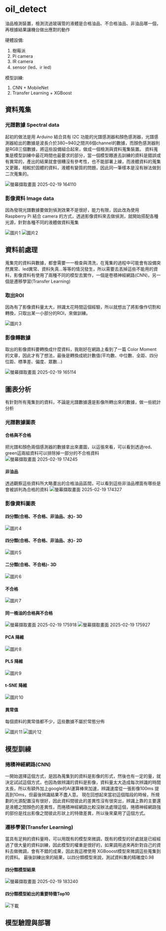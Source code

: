 # oil_detect
油品檢測裝置，檢測流過玻璃管的液體是合格油品、不合格油品、非油品哪一個，再根據結果讓機台做出應對的動作

硬體設備:
1. 樹莓派
2. Pi camera
3. IR camera
4. sensor (led、ir led)

模型訓練:
1. CNN + MobileNet
2. Transfer Learning + XGBoost

## 資料蒐集
### 光譜數據 Spectral data
起初的做法是用 Arduino 結合具有 I2C 功能的光譜感測器和顏色感測器，光譜感測器給出的數據是波長介於380~940之間共6個channel的數據，而顏色感測器則是RGB三個數據，將這些設備組合起來，做成一個檢測與資料蒐集裝置。
資料蒐集是模型訓練中最花時間也最要求的部分，當一個模型餵進去訓練的資料是錯誤或有異常的，產出的結果就會很糟沒有參考性，也不能部署上線，而液體資料的蒐集又更難，相較於固體的資料，液體有變質的問題，因此同一筆樣本是沒有辦法做到二次蒐集的。

![螢幕擷取畫面 2025-02-19 164110](https://github.com/user-attachments/assets/dee1b468-4dec-4804-b52f-cbac47410f18)

### 影像資料 Image data
因為發現光譜數據要做到偵測效果不是很好，能力有限，因此改為使用 Raspberry Pi 結合 camera 的方式，透過影像資料來去做偵測，就開始搭配各種光源，針對各種不同的液體做資料蒐集

![圖片1](https://github.com/user-attachments/assets/5b42dedd-7a47-4169-843f-914ddcaccd78)
![圖片2](https://github.com/user-attachments/assets/1d3ac22a-2411-4ca2-86ab-81bfe6e62a54)

## 資料前處理
蒐集完的資料與數據，都會需要一一檢查與清洗，在蒐集的過程中可能會有設備突然異常、led異常、資料失真...等等的情況發生，所以需要去丟掉這些不能用的資料，影像資料有使用了兩種不同的模型去實作，一個是卷積神經網路(CNN)，另一個是遷移學習(Transfer Learning)
### 取出ROI
因為有了影像資料量太大，辨識太花時間這個經驗，所以就想出了將影像作切割和轉換，只取出某一小部分的ROI，來做訓練。

![圖片3](https://github.com/user-attachments/assets/6c63a2cb-e67a-4c47-a704-57d5aabacbd3)

### 影像轉數據
取出的影像資料要轉換成什麼資料，我剛好在網路上看到了一篇 Color Moment 的文章，因此才有了想法，最後是轉換成統計數值(平均數、中位數、全距、四分位距、標準差、偏度、眾數...)

![螢幕擷取畫面 2025-02-19 165114](https://github.com/user-attachments/assets/0cc1a29f-4b76-4ad3-b626-6fe61718f497)

## 圖表分析
有針對所有蒐集到的資料，不論是光譜數據還是影像所轉出來的數據，做一些統計分析
### 光譜數據圖表
#### 合格與不合格
把光譜和顏色兩個感測器的數據拿出來畫圖，以這張來看，可以看到透過red、green這兩組資料可以排除掉一部分的不合格資料
![螢幕擷取畫面 2025-02-19 174245](https://github.com/user-attachments/assets/245a704b-ab8b-4467-b30a-ca75a96edb08)

#### 非油品
透過觀察這些資料所大略畫出的合格油品區間，可以看到這些非油品裡面有哪些是會被誤判為合格的資料
![螢幕擷取畫面 2025-02-19 174327](https://github.com/user-attachments/assets/0a627068-d02f-47f2-a273-2fd2670abe0e)

### 影像資料圖表
#### 四分類(合格、不合格、非油品、水)- 3D
![圖片4](https://github.com/user-attachments/assets/fc3e1952-bd08-4f59-90b5-31e573d8e001)
#### 四分類(合格、不合格、非油品、水)- 2D
![圖片5](https://github.com/user-attachments/assets/e66f0ee5-6d3d-4514-9a27-3366168e458c)
#### 二分類(合格、不合格)- 3D
![圖片6](https://github.com/user-attachments/assets/f895fe7f-3d69-4fc5-849e-cd2dd6d1a59a)
#### 不合格
![圖片7](https://github.com/user-attachments/assets/ec4aece1-25bf-4142-a0a6-a30bc5646788)
#### 同一桶油的合格與不合格
![螢幕擷取畫面 2025-02-19 175918](https://github.com/user-attachments/assets/df80a36b-421e-4e9e-b402-318438de9731)
![螢幕擷取畫面 2025-02-19 175927](https://github.com/user-attachments/assets/a408f0f9-b43e-49bb-ac17-17b63e4fdbb3)
#### PCA 降維
![圖片8](https://github.com/user-attachments/assets/702c7f93-bb08-4583-99e3-b7f5d16c15c0)
#### PLS 降維
![圖片9](https://github.com/user-attachments/assets/0b99f421-aa81-4dae-a10c-e00f92f9198f)
#### t-SNE 降維
![圖片10](https://github.com/user-attachments/assets/2c8d7820-ad1d-40a2-bdd1-0ed2d1bb1a5f)
#### 異常值
每個資料的異常值都不少，這些數據不屬於常態分佈

![圖片11](https://github.com/user-attachments/assets/5a4963f9-318f-4b56-82c4-93f86986e76b)
![圖片12](https://github.com/user-attachments/assets/dc821d36-49b2-40bb-8665-1f61102764c7)

## 模型訓練
### 捲積神經網路(CNN)
一開始選擇這個方式，是因為蒐集到的資料是影像的形式，然後也有一定的量，就決定試試這個方式，也因為做辨識的資料是影像，資料量太大造成每次辨識的時間太長，所以有額外加上google的AI運算棒來加速，辨識速度從一張影像100ms 提高到10ms，但最後辨識結果不盡人意。
現在回想起來當初這個階段的時候，所規劃的光源配置沒有很好，因此資料間彼此的差異性沒有很突出，辨識上靠的主要還是液體之間顏色的差異性，而捲積神經網路比較沒辦法處理這個，捲積神經網路強的部份是找出影像之間彼此形狀上的特徵差異，所以後來棄用了這個方式。
### 遷移學習(Transfer Learning)
當具有足夠的資料量時，可以用既有的模型來微調，既有的模型的好處就是已經經過了很大量的資料訓練，因此模型的權重是很好的，如果調用過來再針對自己的資料去做微調，會有不錯的成果，因此我這裡使用 XGBooost模型來微調這些蒐集到的資料。
最後訓練出來的結果，以四分類模型來說，測試資料集的精確度0.98
#### 四分類模型結果
![螢幕擷取畫面 2025-02-19 183240](https://github.com/user-attachments/assets/b0afbc4b-e972-4d2e-be10-ff34c02f53d9)
#### 四分類模型給出的重要特徵Top10
![下載](https://github.com/user-attachments/assets/dc89ddae-c70d-4bf6-a303-eca6660450a5)

## 模型驗證與部署
